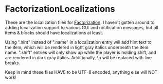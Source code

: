 FactorizationLocalizations
==========================
These are the localization files for [Factorization](http://www.minecraftforum.net/topic/1351802-).
I haven't gotten around to adding localization support to various GUI and notification messages, but all items & blocks should have localizations at least.

Using ".hint" instead of ".name" in a localization entry will add hint text to the item, which will be rendered in light gray italics underneath the item name. ".shift" entries will only show up while the player is holding shift, and are rendered in dark gray italics. Additionally, \n will be replaced with line breaks.

Keep in mind these files HAVE to be UTF-8 encoded, anything else will NOT work!
